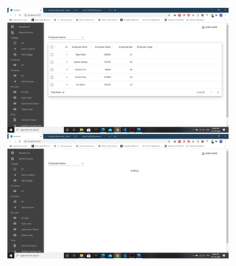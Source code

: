 ![name-of-you-image](https://github.com/amit-11607078/getwork/blob/main/screenshots/Screenshot%20(358).png)
![name-of-you-image](https://github.com/amit-11607078/getwork/blob/main/screenshots/Screenshot%20(359).png)
